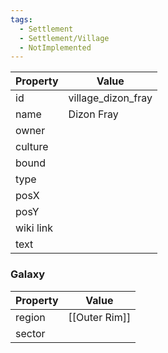 ```yaml
---
tags:
  - Settlement
  - Settlement/Village
  - NotImplemented
---
```


| Property  | Value              |
| --------- | ------------------ |
| id        | village_dizon_fray |
| name      | Dizon Fray         |
| owner     |                    |
| culture   |                    |
| bound     |                    |
| type      |                    |
| posX      |                    |
| posY      |                    |
| wiki link |                    |
| text      |                    |

### Galaxy
| Property | Value         |
| -------- | ------------- |
| region   | [[Outer Rim]] |
| sector   |               |
